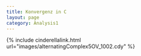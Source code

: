 ```yaml
---
title: Konvergenz in C
layout: page
category: Analysis1
---
```


<!--
{% include showcindyapplet.html url="images/alternatingComplex5OV_1002.html" %}

-->
{% include cinderellalink.html url="images/alternatingComplex5OV_1002.cdy" %}

